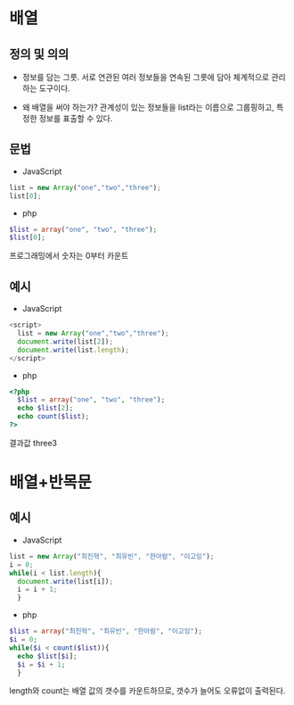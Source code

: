 # 배열
## 정의 및 의의

* 정보를 담는 그릇.  서로 연관된 여러 정보들을 연속된 그릇에 담아 체계적으로 관리하는 도구이다.

* 왜 배열을 써야 하는가? 관계성이 있는 정보들을 list라는 이름으로 그룹핑하고, 특정한 정보를 표출할 수 있다.

## 문법
* JavaScript
```javascript 
list = new Array("one","two","three"); 
list[0];
```
* php
```php
$list = array("one", "two", "three"); 
$list[0];	
``` 
프로그래밍에서 숫자는 0부터 카운트 

## 예시
* JavaScript
```javascript
<script>
  list = new Array("one","two","three");
  document.write(list[2]);
  document.write(list.length);
</script>
``` 
* php
```php
<?php
  $list = array("one", "two", "three");
  echo $list[2];
  echo count($list);
?>
```
결과값 three3

# 배열+반목문
## 예시
* JavaScript
```javascript
list = new Array("최진혁", "최유빈", "한아람", "이고잉");
i = 0;
while(i < list.length){
  document.write(list[i]);
  i = i + 1;
  }
```
* php
```php
$list = array("최진혁", "최유빈", "한아람", "이고잉");
$i = 0;
while($i < count($list)){
  echo $list[$i];
  $i = $i + 1;
  }
```
length와 count는 배열 값의 갯수를 카운트하므로, 갯수가 늘어도 오류없이 출력된다.
